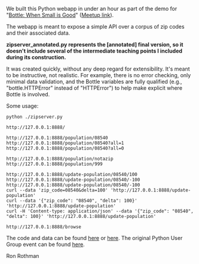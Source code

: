 We built this Python webapp in under an hour as part of the demo for
"[Bottle: When Small is Good](http://ronrothman.com/public/pugip-bottle-demo/)" ([Meetup link](http://www.meetup.com/pug-ip/events/124708312/)).

The webapp is meant to expose a simple API over a corpus of zip codes and
their associated data.

**zipserver_annotated.py represents the [annotated] final version, so it doesn't include
several of the intermediate teaching points I included during its construction.**

It was created quickly, without any deep regard for extensibility.
It's meant to be instructive, not realistic.  For example, there
is no error checking, only minimal data validation, and the Bottle
variables are fully qualified (e.g., "bottle.HTTPError" instead of
"HTTPError") to help make explicit where Bottle is involved.

Some usage:

    python ./zipserver.py

    http://127.0.0.1:8888/

    http://127.0.0.1:8888/population/08540
    http://127.0.0.1:8888/population/08540?all=1
    http://127.0.0.1:8888/population/08540?all=0

    http://127.0.0.1:8888/population/notazip
    http://127.0.0.1:8888/population/999

    http://127.0.0.1:8888/update-population/08540/100
    http://127.0.0.1:8888/update-population/08540/-100
    http://127.0.0.1:8888/update-population/08540/-100
    curl --data 'zip_code=08540&delta=100' 'http://127.0.0.1:8888/update-population'
    curl --data '{"zip_code": "08540", "delta": 100}' 'http://127.0.0.1:8888/update-population'
    curl -H 'Content-type: application/json' --data '{"zip_code": "08540", "delta": 100}' 'http://127.0.0.1:8888/update-population'

    http://127.0.0.1:8888/browse

The code and data can be found [here](http://ronrothman.com/public/pugip-bottle-demo/) or [here](https://github.com/RonRothman/pugip-bottle-demo).
The original Python User Group event can be found [here](http://www.meetup.com/pug-ip/events/124708312/).

Ron Rothman

